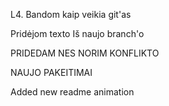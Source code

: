 L4. Bandom kaip veikia git'as

Pridėjom texto Iš naujo branch'o

PRIDEDAM NES NORIM KONFLIKTO

NAUJO PAKEITIMAI

Added new readme animation
